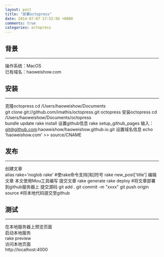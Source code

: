 ```yaml
---
layout: post
title: "部署octopress"
date: 2014-07-07 17:52:56 +0800
comments: true
categories: octopress
---
```

## 背景
***
操作系统：MacOS  
已有域名：haoweishow.com

## 安装
***
克隆octopress
    cd /Users/haoweishow/Documents  
    git clone git://github.com/imathis/octopress.git octopress
安装octopress
    cd /Users/haoweishow/Documents/octopress  
    bundle update
    rake install
设置github信息<!-- more -->
    rake setup_github_pages
    输入：git@github.com:haoweishow/haoweishow.github.io.git
设置域名信息
    echo ‘haoweishow.com' >> source/CNAME

## 发布
***
创建文章  
    alias rake='noglob rake'  #使rake命令支持[和]符号
    rake new_post['title']
编辑文章
    本文使用Mou工具编写
提交文章
    rake generate
    rake deploy               #将文章部署到github服务器上
提交源码
    git add .
    git commit -m "xxxx"
    git push origin source    #将本地代码提交至github

## 测试
***
在本地服务器上预览页面  
启动本地服务  
    rake preview  
访问本地页面  
    http://localhost:4000